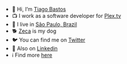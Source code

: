 - 👋 Hi, I’m [Tiago Bastos](https://github.com/bastos)
- 📺 I work as a software developer for [Plex.tv](http://plex.tv)
- 🌆 I live in [São Paulo, Brazil](https://en.wikipedia.org/wiki/S%C3%A3o_Paulo)
- 🐕 [Zeca](http://instagram.com/zeca.dino) is my dog
- 🐦 You can find me on [Twitter](http://twitter.com/bastos)
- 👔 Also on [Linkedin](http://linkedin.com/in/tiagobastosdasilva)
- ℹ️ Find more [here](https://bento.me/bastos)
